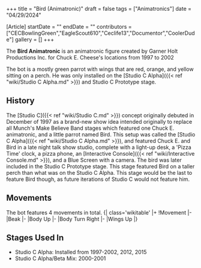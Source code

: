 +++
title = "Bird (Animatronic)"
draft = false
tags = ["Animatronics"]
date = "04/29/2024"

[Article]
startDate = ""
endDate = ""
contributors = ["CECBowlingGreen","EagleScout610","Ceclife13","Documentor","CoolerDude"]
gallery = []
+++


The <b>Bird Animatronic</b> is an animatronic figure created by Garner Holt Productions Inc. for Chuck E. Cheese's locations from 1997 to 2002

The bot is a mostly green parrot with wings that are red, orange, and yellow sitting on a perch. He was only installed on the [Studio C Alpha]({{< ref "wiki/Studio C Alpha.md" >}}) and Studio C Prototype stage.

<h2> History </h2>
The [Studio C]({{< ref "wiki/Studio C.md" >}}) concept originally debuted in December of 1997 as a brand-new show idea intended originally to replace all Munch's Make Believe Band stages which featured one Chuck E. animatronic, and a little parrot named Bird. This setup was called the [Studio C Alpha]({{< ref "wiki/Studio C Alpha.md" >}}), and featured Chuck E. and Bird in a late night talk show studio, complete with a light-up desk, a 'Pizza Time' clock, a pizza phone, an [Interactive Console]({{< ref "wiki/Interactive Console.md" >}}), and a Blue Screen with a camera. The bird was later included in the Studio C Prototype stage. This stage featured Bird on a taller perch than what was on the Studio C Alpha. This stage would be the last to feature Bird though, as future iterations of Studio C would not feature him.

<h2> Movements </h2>
The bot features 4 movements in total.
{| class='wikitable'
|+
!Movement
|-
|Beak
|-
|Body Up
|-
|Body Turn Right
|-
|Wings Up
|}

<h2> Stages Used In </h2>

* Studio C Alpha: Installed from 1997-2002, 2012, 2015
* Studio C Alpha/Beta Mix: 2000-2001